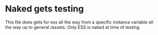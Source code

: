# Naked gets testing

This file does gets for ess all the way from a specific instance variable all the way up to general /assets. Only ESS is naked at time of testing. 